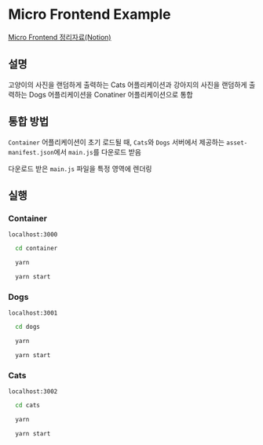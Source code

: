 # Micro Frontend Example

[Micro Frontend 정리자료(Notion)](https://www.notion.so/gyungsoo/Micro-Frontend-f655d1ccaa2545509b66c2ff29b858d9)

## 설명

고양이의 사진을 랜덤하게 출력하는 Cats 어플리케이션과 강아지의 사진을 랜덤하게 출력하는 Dogs 어플리케이션을 Conatiner 어플리케이션으로 통합

## 통합 방법

`Container` 어플리케이션이 초기 로드될 때, `Cats`와 `Dogs` 서버에서 제공하는 `asset-manifest.json`에서 `main.js`를 다운로드 받음

다운로드 받은 `main.js` 파일을 특정 영역에 렌더링

## 실행

### Container

`localhost:3000`

```bash
  cd container

  yarn

  yarn start
```

### Dogs

`localhost:3001`

```bash
  cd dogs

  yarn

  yarn start
```

### Cats

`localhost:3002`

```bash
  cd cats

  yarn

  yarn start
```

